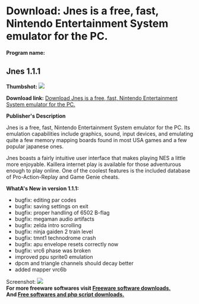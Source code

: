 # Download: Jnes is a free, fast, Nintendo Entertainment System emulator for the PC.

**Program name:**

## Jnes 1.1.1

  
**Thumbshot:** ![](http://www.freewarefiles.com/screenshot/jnes102_md.jpg)   
  
**Download link:** [Download Jnes is a free, fast, Nintendo Entertainment System emulator for the PC.](http://freesoftwares.boysofts.com/Jnes_program_56583.html)  
  


**Publisher's Description**  
  


Jnes is a free, fast, Nintendo Entertainment System emulator for the PC. Its emulation capabilities include graphics, sound, input devices, and emulating quite a few memory mapping boards found in most USA games and a few popular japanese ones. 

Jnes boasts a fairly intuitive user interface that makes playing NES a little more enjoyable. Kaillera internet play is available for those adventurous enough to play online. One of the coolest features is the included database of Pro-Action-Replay and Game Genie cheats.

**WhatA's New in version 1.1.1:**

  * bugfix: editing par codes 
  * bugfix: saving settings on exit 
  * bugfix: proper handling of 6502 B-flag 
  * bugfix: megaman audio artifacts 
  * bugfix: zelda intro scrolling 
  * bugfix: ninja gaiden 2 train level 
  * bugfix: tmnt1 technodrome crash 
  * bugfix: apu envelope resets correctly now 
  * bugfix: vrc6 phase was broken 
  * improved ppu sprite0 emulation 
  * dpcm and triangle channels should decay better 
  * added mapper vrc6b 

  
  
Screenshot: ![](http://www.freewarefiles.com/screenshot/jnes102.jpg)   
**For more freeware softwares visit [Freeware software downloads.](http://freesoftwares.boysofts.com/)**   
**And [Free softwares and php script downloads.](http://www.boysofts.com/)**
